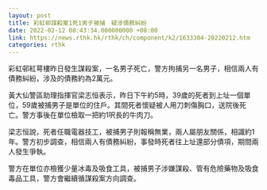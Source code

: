 ```yaml
---
layout: post
title: 彩虹邨謀殺案1死1男子被捕　疑涉債務糾紛
date: 2022-02-12 08:43:34.000000000 +08:00
link: https://news.rthk.hk/rthk/ch/component/k2/1633304-20220212.htm
categories: rthk
---
```


彩虹邨紅萼樓昨日發生謀殺案，一名男子死亡，警方拘捕另一名男子，相信兩人有債務糾紛，涉及的債務約為2萬元。

黃大仙警區助理指揮官梁志恒表示，昨日下午約5時，39歲的死者到上址一個單位，59歲被捕男子是單位的住戶。其間死者懷疑被人用刀刺傷胸口，送院後死亡。警方事後在單位檢取一把約1呎長的牛肉刀。

梁志恒說，死者任職電器技工，被捕男子則報稱無業，兩人屬朋友關係，相識約1年。警方初步調查，相信兩人有債務糾紛，事發時死者往上址還部分債項，期間兩人發生爭執。

警方在單位亦檢獲少量冰毒及吸食工具，被捕男子涉嫌謀殺、管有危險藥物及吸食毒品工具，警方會繼續循謀殺案方向調查。

